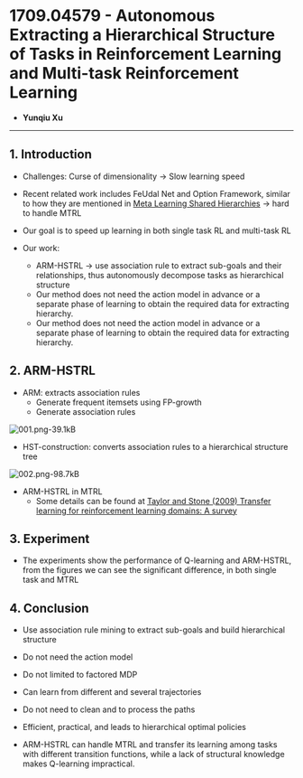 ﻿# 1709.04579 - Autonomous Extracting a Hierarchical Structure of Tasks in Reinforcement Learning and Multi-task Reinforcement Learning

+ **Yunqiu Xu**

-----

## 1. Introduction

+ Challenges: Curse of dimensionality $\rightarrow$ Slow learning speed

+ Recent related work includes FeUdal Net and Option Framework, similar to how they are mentioned in [Meta Learning Shared Hierarchies](https://arxiv.org/abs/1710.09767) $\rightarrow$ hard to handle MTRL

+ Our goal is to speed up learning in both single task RL and multi-task RL

+ Our work: 
    + ARM-HSTRL $\rightarrow$ use association rule to extract sub-goals and their relationships, thus autonomously decompose tasks as hierarchical structure
    + Our method does not need the action model in advance or a separate phase of learning to obtain the required data for extracting hierarchy.
    + Our method does not need the action model in advance or a separate phase of learning to obtain the required data for extracting hierarchy.


## 2. ARM-HSTRL

+ ARM: extracts association rules
    + Generate frequent itemsets using FP-growth
    + Generate association rules

![001.png-39.1kB][1]

+ HST-construction: converts association rules to a hierarchical structure tree

![002.png-98.7kB][2]

+ ARM-HSTRL in MTRL
    + Some details can be found at [Taylor and Stone (2009) Transfer learning for reinforcement learning domains: A survey](http://citeseerx.ist.psu.edu/viewdoc/download?doi=10.1.1.148.7615&rep=rep1&type=pdf)

## 3. Experiment
+ The experiments show the performance of Q-learning and ARM-HSTRL, from the figures we can see the significant difference, in both single task and MTRL


## 4. Conclusion
+ Use association rule mining to extract sub-goals and build hierarchical structure
+ Do not need the action model
+ Do not limited to factored MDP
+ Can learn from different and several trajectories
+ Do not need to clean and to process the paths
+ Efficient, practical, and leads to hierarchical optimal policies
+ ARM-HSTRL can handle MTRL and transfer its learning among tasks with different transition functions, while a lack of structural knowledge makes Q-learning impractical.

    


  [1]: http://static.zybuluo.com/VenturerXu/vzfy687rqwd688xq9ooyldsb/001.png
  [2]: http://static.zybuluo.com/VenturerXu/dbpv9xd7abb1vdxiuxold90i/002.png